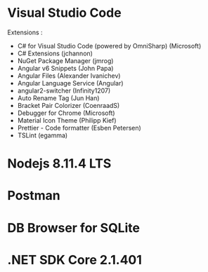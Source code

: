 # Visual Studio Code
Extensions :
 * C# for Visual Studio Code (powered by OmniSharp) (Microsoft)
 * C# Extensions (jchannon)
 * NuGet Package Manager (jmrog)
 * Angular v6 Snippets (John Papa)
 * Angular Files (Alexander Ivanichev)
 * Angular Language Service (Angular)
 * angular2-switcher (Infinity1207)
 * Auto Rename Tag (Jun Han)
 * Bracket Pair Colorizer (CoenraadS)
 * Debugger for Chrome (Microsoft)
 * Material Icon Theme (Philipp Kief)
 * Prettier - Code formatter (Esben Petersen)
 * TSLint (egamma)

# Nodejs 8.11.4 LTS
# Postman
# DB Browser for SQLite
# .NET SDK Core 2.1.401
